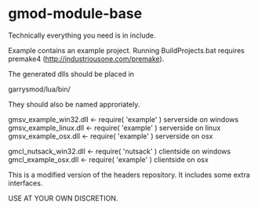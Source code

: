 gmod-module-base
================

Technically everything you need is in include.

Example contains an example project. Running BuildProjects.bat requires premake4 (http://industriousone.com/premake).

The generated dlls should be placed in

garrysmod/lua/bin/

They should also be named approriately.

gmsv_example_win32.dll  <- require( 'example' ) serverside on windows
gmsv_example_linux.dll  <- require( 'example' ) serverside on linux
gmsv_example_osx.dll	<- require( 'example' ) serverside on osx

gmcl_nutsack_win32.dll	<- require( 'nutsack' ) clientside on windows
gmcl_example_osx.dll	<- require( 'example' ) clientside on osx



This is a modified version of the headers repository. It includes some extra interfaces.

USE AT YOUR OWN DISCRETION.